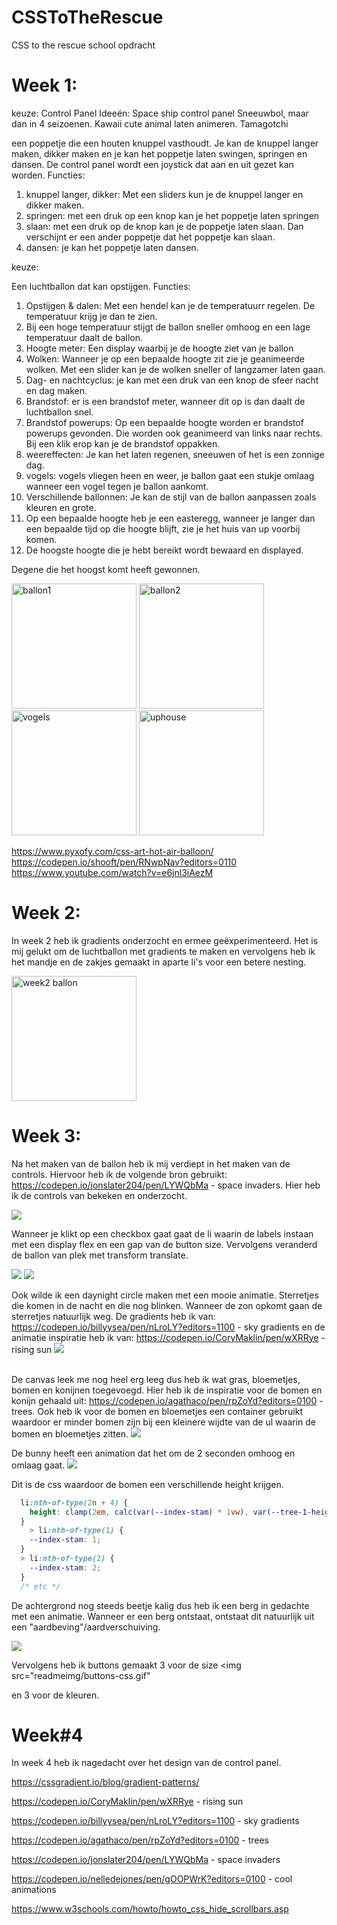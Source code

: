 # CSSToTheRescue
CSS to the rescue school opdracht

# Week 1:

keuze: Control Panel 
Ideeën: 
Space ship control panel 
Sneeuwbol, maar dan in 4 seizoenen. 
Kawaii cute animal laten animeren.
Tamagotchi

een poppetje die een houten knuppel vasthoudt. Je kan de knuppel langer maken, dikker maken en je kan het poppetje laten swingen, springen en dansen.
De control panel wordt een joystick dat aan en uit gezet kan worden.
Functies: 
1. knuppel langer, dikker: Met een sliders kun je de knuppel langer en dikker maken.
2. springen: met een druk op een knop kan je het poppetje laten springen
3. slaan: met een druk op de knop kan je de poppetje laten slaan. Dan verschijnt er een ander poppetje dat het poppetje kan slaan.
4. dansen: je kan het poppetje laten dansen.

keuze:

Een luchtballon dat kan opstijgen.
Functies:
1.  Opstijgen & dalen: Met een hendel kan je de temperatuurr regelen. De temperatuur krijg je dan te zien. 
2. Bij een hoge temperatuur stijgt de ballon sneller omhoog en een lage temperatuur daalt de ballon.
3. Hoogte meter: Een display waarbij je de hoogte ziet van je ballon
4. Wolken: Wanneer je op een bepaalde hoogte zit zie je geanimeerde wolken. Met een slider kan je de wolken sneller of langzamer laten gaan.
5. Dag- en nachtcyclus: je kan met een druk van een knop de sfeer nacht en dag maken.
6. Brandstof: er is een brandstof meter, wanneer dit op is dan daalt de luchtballon snel.
7. Brandstof powerups: Op een bepaalde hoogte worden er brandstof powerups gevonden. Die worden ook geanimeerd van links naar rechts. Bij een klik erop kan je de brandstof oppakken.
8. weereffecten: Je kan het laten regenen, sneeuwen of het is een zonnige dag.
9. vogels: vogels vliegen heen en weer, je ballon gaat een stukje omlaag wanneer een vogel tegen je ballon aankomt.
10. Verschillende ballonnen: Je kan de stijl van de ballon aanpassen zoals kleuren en grote.
11. Op een bepaalde hoogte heb je een easteregg, wanneer je langer dan een bepaalde tijd op die hoogte blijft, zie je het huis van up voorbij komen.
12. De hoogste hoogte die je hebt bereikt wordt bewaard en displayed.

Degene die het hoogst komt heeft gewonnen.

<img src="readmeimg/afb2.jpg" alt="ballon1" width="200">
<img src="readmeimg/YzgobOJ-800.jpg" width="200" alt="ballon2">
<img src="readmeimg/vogels.jpg" width="200" alt="vogels">
<img src="readmeimg/uphouse.jpg" width="200" alt="uphouse">


https://www.pyxofy.com/css-art-hot-air-balloon/
https://codepen.io/shooft/pen/RNwpNav?editors=0110
https://www.youtube.com/watch?v=e6jnl3iAezM

# Week 2: 

In week 2 heb ik gradients onderzocht en ermee geëxperimenteerd. Het is mij gelukt om de luchtballon met gradients te maken en vervolgens heb ik het mandje en de zakjes gemaakt in aparte li's voor een betere nesting.

<img src="readmeimg/week2.png" alt="week2 ballon" width="200">

# Week 3:
Na het maken van de ballon heb ik mij verdiept in het maken van de controls. Hiervoor heb ik de volgende bron gebruikt: https://codepen.io/jonslater204/pen/LYWQbMa - space invaders. Hier heb ik de controls van bekeken en onderzocht.

<img src="readmeimg/lrtb-css.gif">

Wanneer je klikt op een checkbox gaat gaat de li waarin de labels instaan met een display flex en een gap van de button size. Vervolgens veranderd de ballon van plek met transform translate.

<img src="readmeimg/lrtb-code.png">
<img src="readmeimg/lrtb-code2.png">

Ook wilde ik een daynight circle maken met een mooie animatie. Sterretjes die komen in de nacht en die nog blinken. Wanneer de zon opkomt gaan de sterretjes natuurlijk weg. De gradients heb ik van: https://codepen.io/billyysea/pen/nLroLY?editors=1100 - sky gradients en de animatie inspiratie heb ik van: https://codepen.io/CoryMaklin/pen/wXRRye - rising sun
<img src="readmeimg/daynight-css.gif">    
<img src="readmeimg/daynight-code2.png" alt="">
<img src="readmeimg/daynight-code.png" alt="">

De canvas leek me nog heel erg leeg dus heb ik wat gras, bloemetjes, bomen en konijnen toegevoegd. Hier heb ik de inspiratie voor de bomen en konijn gehaald uit: https://codepen.io/agathaco/pen/rpZoYd?editors=0100 - trees. Ook heb ik voor de bomen en bloemetjes een container gebruikt waardoor er minder bomen zijn bij een kleinere wijdte van de ul waarin de bomen en bloemetjes zitten.
<img src="readmeimg/bomen-css.gif">

De bunny heeft een animation dat het om de 2 seconden omhoog en omlaag gaat.
<img src="readmeimg/bunny-css.gif">

Dit is de css waardoor de bomen een verschillende height krijgen.
```css
  li:nth-of-type(2n + 4) {
    height: clamp(2em, calc(var(--index-stam) * 1vw), var(--tree-1-height));
  }
    > li:nth-of-type(1) {
    --index-stam: 1;
  }
  > li:nth-of-type(2) {
    --index-stam: 2;
  }
  /* etc */
```

De achtergrond nog steeds beetje kalig dus heb ik een berg in gedachte met een animatie. Wanneer er een berg ontstaat, ontstaat dit natuurlijk uit een "aardbeving"/aardverschuiving.

<img src="readmeimg/mountain.gif">

Vervolgens heb ik buttons gemaakt 3 voor de size
<img src="readmeimg/buttons-css.gif"

en 3 voor de kleuren.

# Week#4

In week 4 heb ik nagedacht over het design van de control panel. 


https://cssgradient.io/blog/gradient-patterns/

https://codepen.io/CoryMaklin/pen/wXRRye - rising sun

https://codepen.io/billyysea/pen/nLroLY?editors=1100 - sky gradients

https://codepen.io/agathaco/pen/rpZoYd?editors=0100 - trees

https://codepen.io/jonslater204/pen/LYWQbMa - space invaders

https://codepen.io/nelledejones/pen/gOOPWrK?editors=0100 - cool animations

https://www.w3schools.com/howto/howto_css_hide_scrollbars.asp